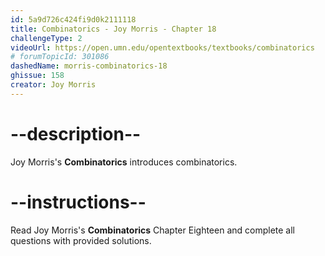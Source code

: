 ```yaml
---
id: 5a9d726c424fi9d0k2111118
title: Combinatorics - Joy Morris - Chapter 18
challengeType: 2
videoUrl: https://open.umn.edu/opentextbooks/textbooks/combinatorics
# forumTopicId: 301086
dashedName: morris-combinatorics-18
ghissue: 158
creator: Joy Morris 
---
```


# --description--

Joy Morris's __Combinatorics__ introduces combinatorics.

# --instructions--

Read Joy Morris's __Combinatorics__ Chapter Eighteen and complete all questions with provided solutions.